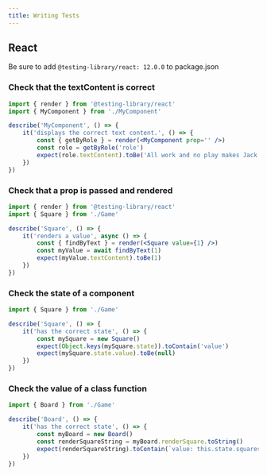 ```yaml
---
title: Writing Tests
---
```


## React
Be sure to add `@testing-library/react: 12.0.0` to package.json

### Check that the textContent is correct

```jsx
import { render } from '@testing-library/react'
import { MyComponent } from './MyComponent'

describe('MyComponent', () => {
    it('displays the correct text content.', () => {
        const { getByRole } = render(<MyComponent prop='' />)
        const role = getByRole('role')
        expect(role.textContent).toBe('All work and no play makes Jack a dull boy.')
    })
})
```

### Check that a prop is passed and rendered

```jsx
import { render } from '@testing-library/react'
import { Square } from './Game'

describe('Square', () => {
    it('renders a value', async () => {
        const { findByText } = render(<Square value={1} />)
        const myValue = await findByText(1)
        expect(myValue.textContent).toBe(1)
    })
})
```

### Check the state of a component

```jsx
import { Square } from './Game'

describe('Square', () => {
    it('has the correct state', () => {
        const mySquare = new Square()
        expect(Object.keys(mySquare.state)).toContain('value')
        expect(mySquare.state.value).toBe(null)
    })
})
```

### Check the value of a class function

```jsx
import { Board } from './Game'

describe('Board', () => {
    it('has the correct state', () => {
        const myBoard = new Board()
        const renderSquareString = myBoard.renderSquare.toString()
        expect(renderSquareString).toContain(`value: this.state.squares[i]`)
    })
})
```